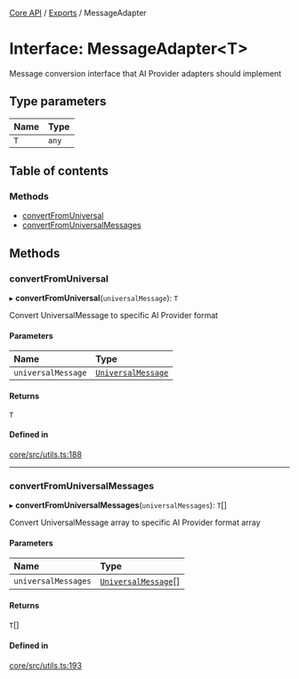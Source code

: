 <!-- 
 ⚠️  AUTO-GENERATED FILE - DO NOT EDIT MANUALLY
 This file is automatically generated by scripts/docs-generator.js
 To make changes, edit the source TypeScript files or update the generator script
-->

[Core API](../../) / [Exports](../modules) / MessageAdapter

# Interface: MessageAdapter\<T\>

Message conversion interface that AI Provider adapters should implement

## Type parameters

| Name | Type |
| :------ | :------ |
| `T` | `any` |

## Table of contents

### Methods

- [convertFromUniversal](MessageAdapter#convertfromuniversal)
- [convertFromUniversalMessages](MessageAdapter#convertfromuniversalmessages)

## Methods

### convertFromUniversal

▸ **convertFromUniversal**(`universalMessage`): `T`

Convert UniversalMessage to specific AI Provider format

#### Parameters

| Name | Type |
| :------ | :------ |
| `universalMessage` | [`UniversalMessage`](UniversalMessage) |

#### Returns

`T`

#### Defined in

[core/src/utils.ts:188](https://github.com/woojubb/robota/blob/e69ce1ca400ca7c668b510fd1c73d0c3c98d531f/packages/core/src/utils.ts#L188)

___

### convertFromUniversalMessages

▸ **convertFromUniversalMessages**(`universalMessages`): `T`[]

Convert UniversalMessage array to specific AI Provider format array

#### Parameters

| Name | Type |
| :------ | :------ |
| `universalMessages` | [`UniversalMessage`](UniversalMessage)[] |

#### Returns

`T`[]

#### Defined in

[core/src/utils.ts:193](https://github.com/woojubb/robota/blob/e69ce1ca400ca7c668b510fd1c73d0c3c98d531f/packages/core/src/utils.ts#L193)
